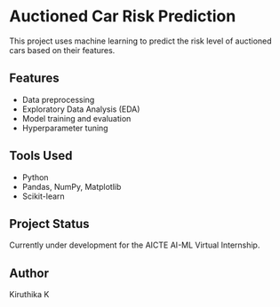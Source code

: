 # Auctioned Car Risk Prediction

This project uses machine learning to predict the risk level of auctioned cars based on their features.

## Features
- Data preprocessing
- Exploratory Data Analysis (EDA)
- Model training and evaluation
- Hyperparameter tuning

## Tools Used
- Python
- Pandas, NumPy, Matplotlib
- Scikit-learn

## Project Status
Currently under development for the AICTE AI-ML Virtual Internship.

## Author
Kiruthika K
